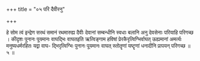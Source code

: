 +++
title = "०५ परि दैवीरनु"

+++

हे सोम त्वं इन्द्रेण सरथं समानं रथमारुह्य दैवीः देवानां सम्बन्धीनि स्वधाः बलानि अनु देवसेनाः परियाहि परिगच्छ । कीदृशः पुनानः पूयमानः वाघद्भिः वाघतइति ऋत्विङ्गाम हविषां प्रेरकैरृत्विग्भिर्वाघत् ऊह्यमानां अमर्त्यः मनुष्यधर्मरहितः यद्वा वाघ- द्भिरृत्विग्भिः पुनानः पूयमानः वाघत् स्तोतॄणां यष्टॄणां धनादीनि प्रापयन् परिगच्छ ॥ ५ ॥